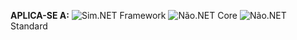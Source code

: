 <Token>**APLICA-SE A:** ![Sim](media/yes-icon.png).NET Framework ![Não](media/no-icon.png).NET Core ![Não](media/no-icon.png).NET Standard </Token>